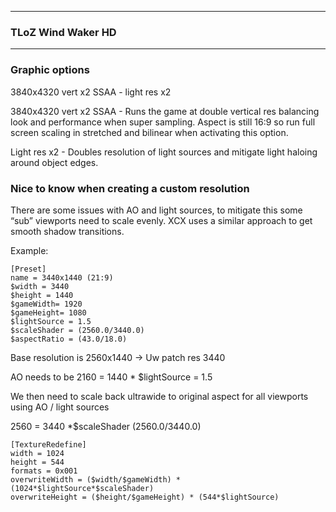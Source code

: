 ------
### TLoZ Wind Waker HD 
------
### Graphic options 
3840x4320 vert x2 SSAA - light res x2

3840x4320 vert x2 SSAA - Runs the game at double vertical res balancing look and performance when super sampling. Aspect is still 16:9 so run full screen scaling in stretched and bilinear when activating this option. 

Light res x2 - Doubles resolution of light sources and mitigate light haloing around object edges. 

### Nice to know when creating a custom resolution 

There are some issues with AO and light sources, to mitigate this some “sub” viewports need to scale evenly. XCX uses a similar approach to get smooth shadow transitions. 

Example:
```
[Preset]
name = 3440x1440 (21:9)
$width = 3440
$height = 1440
$gameWidth= 1920
$gameHeight= 1080
$lightSource = 1.5
$scaleShader = (2560.0/3440.0)
$aspectRatio = (43.0/18.0)
```

Base resolution is 2560x1440 -> Uw patch res 3440

AO needs to be 2160  = 1440 * $lightSource = 1.5

We then need to scale back ultrawide to original aspect for all viewports using AO / light sources

2560 = 3440 *$scaleShader  (2560.0/3440.0)  

```
[TextureRedefine]
width = 1024
height = 544
formats = 0x001
overwriteWidth = ($width/$gameWidth) * (1024*$lightSource*$scaleShader)
overwriteHeight = ($height/$gameHeight) * (544*$lightSource)
```
